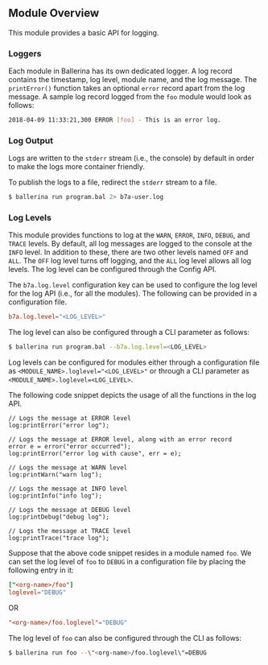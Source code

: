 ## Module Overview

This module provides a basic API for logging.

### Loggers 

Each module in Ballerina has its own dedicated logger. A log record contains the timestamp, log level, module name, and the log message. The `printError()` function takes an optional `error` record apart from the log message. A sample log record logged from the `foo` module would look as follows:
```bash
2018-04-09 11:33:21,300 ERROR [foo] - This is an error log.
```

### Log Output

Logs are written to the `stderr` stream (i.e., the console) by default in order to make the logs more container friendly.

To publish the logs to a file, redirect the `stderr` stream to a file.
```bash
$ ballerina run program.bal 2> b7a-user.log
```

### Log Levels

This module provides functions to log at the `WARN`, `ERROR`, `INFO`, `DEBUG`, and `TRACE` levels. By default, all log messages are logged to the console at the `INFO` level. In addition to these, there are two other levels named `OFF` and `ALL`. The `OFF` log level turns off logging, and the `ALL` log level allows all log levels. The log level can be configured through the Config API.

The `b7a.log.level` configuration key can be used to configure the log level for the log API (i.e., for all the modules). The following can be provided in a configuration file.
```toml
b7a.log.level="<LOG_LEVEL>"
```

The log level can also be configured through a CLI parameter as follows:
```bash
$ ballerina run program.bal --b7a.log.level=<LOG_LEVEL>
```

Log levels can be configured for modules either through a configuration file as `<MODULE_NAME>.loglevel="<LOG_LEVEL>"` or through a CLI parameter as `<MODULE_NAME>.loglevel=<LOG_LEVEL>`.

The following code snippet depicts the usage of all the functions in the log API.
```ballerina
// Logs the message at ERROR level
log:printError("error log");

// Logs the message at ERROR level, along with an error record
error e = error("error occurred");
log:printError("error log with cause", err = e);

// Logs the message at WARN level
log:printWarn("warn log");

// Logs the message at INFO level
log:printInfo("info log");

// Logs the message at DEBUG level
log:printDebug("debug log");

// Logs the message at TRACE level
log:printTrace("trace log");
```

Suppose that the above code snippet resides in a module named `foo`. We can set the log level of `foo` to `DEBUG` in a configuration file by placing the following entry in it:
```toml
["<org-name>/foo"]
loglevel="DEBUG"
```
OR
```toml
"<org-name>/foo.loglevel"="DEBUG"
```

The log level of `foo` can also be configured through the CLI as follows:
```bash
$ ballerina run foo --\"<org-name>/foo.loglevel\"=DEBUG
```
